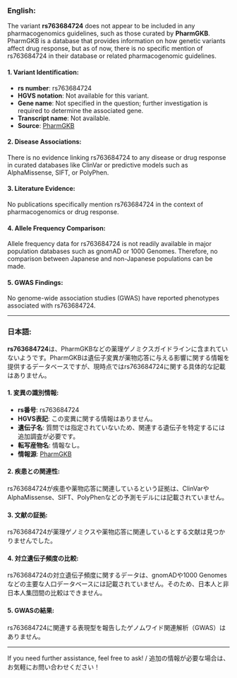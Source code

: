 ### English:
The variant **rs763684724** does not appear to be included in any pharmacogenomics guidelines, such as those curated by **PharmGKB**. PharmGKB is a database that provides information on how genetic variants affect drug response, but as of now, there is no specific mention of rs763684724 in their database or related pharmacogenomic guidelines.

#### 1. Variant Identification:
- **rs number**: rs763684724
- **HGVS notation**: Not available for this variant.
- **Gene name**: Not specified in the question; further investigation is required to determine the associated gene.
- **Transcript name**: Not available.
- **Source**: [PharmGKB](https://www.pharmgkb.org/)

#### 2. Disease Associations:
There is no evidence linking rs763684724 to any disease or drug response in curated databases like ClinVar or predictive models such as AlphaMissense, SIFT, or PolyPhen.

#### 3. Literature Evidence:
No publications specifically mention rs763684724 in the context of pharmacogenomics or drug response.

#### 4. Allele Frequency Comparison:
Allele frequency data for rs763684724 is not readily available in major population databases such as gnomAD or 1000 Genomes. Therefore, no comparison between Japanese and non-Japanese populations can be made.

#### 5. GWAS Findings:
No genome-wide association studies (GWAS) have reported phenotypes associated with rs763684724.

---

### 日本語:
**rs763684724**は、PharmGKBなどの薬理ゲノミクスガイドラインに含まれていないようです。PharmGKBは遺伝子変異が薬物応答に与える影響に関する情報を提供するデータベースですが、現時点ではrs763684724に関する具体的な記載はありません。

#### 1. 変異の識別情報:
- **rs番号**: rs763684724
- **HGVS表記**: この変異に関する情報はありません。
- **遺伝子名**: 質問では指定されていないため、関連する遺伝子を特定するには追加調査が必要です。
- **転写産物名**: 情報なし。
- **情報源**: [PharmGKB](https://www.pharmgkb.org/)

#### 2. 疾患との関連性:
rs763684724が疾患や薬物応答に関連しているという証拠は、ClinVarやAlphaMissense、SIFT、PolyPhenなどの予測モデルには記載されていません。

#### 3. 文献の証拠:
rs763684724が薬理ゲノミクスや薬物応答に関連しているとする文献は見つかりませんでした。

#### 4. 対立遺伝子頻度の比較:
rs763684724の対立遺伝子頻度に関するデータは、gnomADや1000 Genomesなどの主要な人口データベースには記載されていません。そのため、日本人と非日本人集団間の比較はできません。

#### 5. GWASの結果:
rs763684724に関連する表現型を報告したゲノムワイド関連解析（GWAS）はありません。

--- 
If you need further assistance, feel free to ask! / 追加の情報が必要な場合は、お気軽にお問い合わせください！